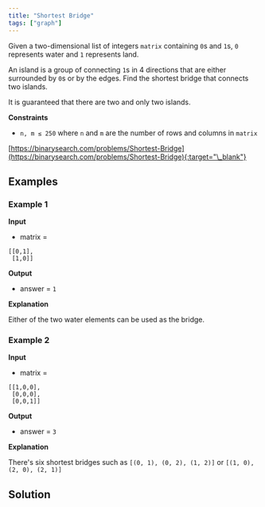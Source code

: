 ```yaml
---
title: "Shortest Bridge"
tags: ["graph"]
---
```


Given a two-dimensional list of integers `matrix` containing `0`s and `1`s, `0` represents water and `1` represents land.

An island is a group of connecting `1`s in 4 directions that are either surrounded by `0`s or by the edges.
Find the shortest bridge that connects two islands.

It is guaranteed that there are two and only two islands.

**Constraints**

- `n, m ≤ 250` where `n` and `m` are the number of rows and columns in `matrix`

[https://binarysearch.com/problems/Shortest-Bridge](https://binarysearch.com/problems/Shortest-Bridge){:target="\_blank"}

## Examples

### Example 1

**Input**

- matrix =

```
[[0,1],
 [1,0]]
```

**Output**

- answer = `1`

**Explanation**

Either of the two water elements can be used as the bridge.

### Example 2

**Input**

- matrix =

```
[[1,0,0],
 [0,0,0],
 [0,0,1]]
```

**Output**

- answer = `3`

**Explanation**

There's six shortest bridges such as `[(0, 1), (0, 2), (1, 2)]` or `[(1, 0), (2, 0), (2, 1)]`

## Solution

<script src="https://gist.github.com/yaeba/16da7be5123724fcf6eccc25581cef5a.js?file=Shortest-Bridge.py"></script>
